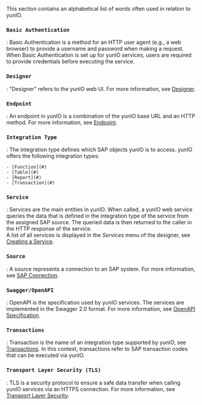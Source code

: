 This section contains an alphabetical list of words often used in relation to yunIO.

### `Basic Authentication`

: Basic Authentication is a method for an HTTP user agent (e.g., a web browser) to provide a username and password when making a request. When Basic Authentication is set up for yunIO services, users are required to provide credentials before executing the service.

### `Designer`

: "Designer" refers to the yunIO web UI. For more information, see [Designer](#).

### `Endpoint`

: An endpoint in yunIO is a combination of the yunIO base URL and an HTTP method. For more information, see [Endpoint](#).

### `Integration Type`

: The integration type defines which SAP objects yunIO is to access. yunIO offers the following integration types:

```
- [Function](#)
- [Table](#)
- [Report](#)
- [Transaction](#)
```

### `Service`

: Services are the main entities in yunIO. When called, a yunIO web service queries the data that is defined in the integration type of the service from the assigned SAP source. The queried data is then returned to the caller in the HTTP response of the service.\
A list of all services is displayed in the *Services* menu of the designer, see [Creating a Service](#).

### `Source`

: A source represents a connection to an SAP system. For more information, see [SAP Connection](#).

### `Swagger/OpenAPI`

: OpenAPI is the specification used by yunIO services. The services are implemented in the Swagger 2.0 format. For more information, see [OpenAPI Specification](https://swagger.io/specification/v2/).

### `Transactions`

: Transaction is the name of an integration type supported by yunIO, see [Transactions](#). In this context, transactions refer to SAP transaction codes that can be executed via yunIO.

### `Transport Layer Security (TLS)`

: TLS is a security protocol to ensure a safe data transfer when calling yunIO services via an HTTPS connection. For more information, see [Transport Layer Security](#).
